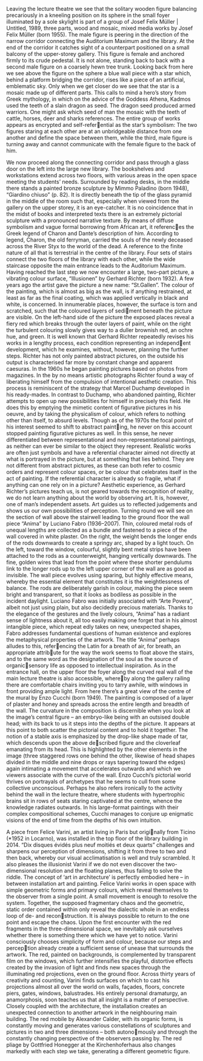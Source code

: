 Leaving the lecture theatre we see that the solitary wooden 
figure balancing precariously in a kneeling position on its sphere in 
the small foyer illuminated by a sole skylight is part of a group of 
Josef Felix Müller | Untitled, 1989, three parts, wood and mosaic, mixed media
works by Josef Felix Müller (born 1955). The male figure is peering in 
the direction of the narrow corridor connecting the Auditorium 
Maximum and the library. At the end of the corridor it catches sight 
of a counterpart positioned on a small balcony of the upper-storey 
gallery. This figure is female and anchored firmly to its crude 
pedestal. It is not alone, standing back to back with a second male 
figure on a coarsely hewn tree trunk. Looking back from here we see 
above the figure on the sphere a blue wall piece with a star which, 
behind a platform bridging the corridor, rises like a piece of an 
artificial, emblematic sky. Only when we get closer do we see that the 
star is a mosaic made up of different parts. This calls to mind a hero’s 
story from Greek mythology, in which on the advice of the Goddess 
Athena, Kadmos used the teeth of a slain dragon as seed. The dragon 
seed produced armed warriors. One might ask which seed of man the 
mosaic with the teeth of cattle, horses, deer and sharks references.
The entire group of works appears as encrypted and self-referential as the star’s symbolism: The two figures staring at each other 
are at an unbridgeable distance from one another and define the 
space between them, while the third, male figure is turning away and 
cannot communicate with the female figure to the back of him. 

We now proceed along the connecting corridor and pass 
through a glass door on the left into the large new library. The 
bookshelves and workstations extend across two floors, with various 
areas in the open space meeting the students’ needs. Surrounded by 
reading desks, in the middle there stands a painted bronze sculpture 
by Mimmo Paladino (born 1948), “Giardino chiuso” (p. 82). It is 
directly beneath the tip of the glass pyramid in the middle of the 
room such that, especially when viewed from the gallery on the 
upper storey, it is an eye-catcher. It is no coincidence that in the 
midst of books and interpreted texts there is an extremely pictorial 
sculpture with a pronounced narrative texture. By means of diffuse 
symbolism and vague formal borrowing from African art, it references the Greek legend of Charon and Dante’s description of him. 
According to legend, Charon, the old ferryman, carried the souls of 
the newly deceased across the River Styx to the world of the dead. A 
reference to the finite nature of all that is terrestrial in the centre of 
the library.
Four sets of stairs connect the two floors of the library with 
each other, while the wide staircase opposite the main entrance leads 
to the Auditorium Maximum. Having reached the last step we now 
encounter a large, two-part picture, a vibrating colour surface, 
“Illusionen” by Gerhard Richter (born 1932). A few years ago the 
artist gave the picture a new name: “St.Gallen”. The colour of the 
painting, which is almost as big as the wall, is if anything restrained, 
at least as far as the final coating, which was applied vertically in 
black and white, is concerned. In innumerable places, however, the 
surface is torn and scratched, such that the coloured layers of sediment beneath the picture are visible. On the left-hand side of the 
picture the exposed places reveal a fiery red which breaks through 
the outer layers of paint, while on the right the turbulent colouring 
slowly gives way to a duller brownish red, an ochre hue, and green.
It is well known that Gerhard Richter repeatedly revises his 
works in a lengthy process, each condition representing an independent development, which he examines, without, however, planning the 
further steps. Richter has not only painted abstract pictures, on the 
outside his output is characterised far more by constant change and 
apparent caesuras. In the 1960s he began painting pictures based on 
photos from magazines.
In the by no means artistic photographs Richter found a way 
of liberating himself from the compulsion of intentional aesthetic 
creation. This process is reminiscent of the strategy that Marcel 
Duchamp developed in his ready-mades.
In contrast to Duchamp, who abandoned painting, Richter 
attempts to open up new possibilities for himself in precisely this 
field. He does this by emptying the mimetic content of figurative 
pictures in his oeuvre, and by taking the physicalism of colour, which 
refers to nothing other than itself, to absurd levels. Though as of the 
1970s the focal point of his interest seemed to shift to abstract painting, he never on this account stopped painting figurative pictures as 
well. In this sense, he never differentiated between representational 
and non-representational paintings, as neither can ever be similar to 
the object they represent. Realistic works are often just symbols and 
have a referential character aimed not directly at what is portrayed in 
the picture, but at something that lies behind. They are not different 
from abstract pictures, as these can both refer to cosmic orders and 
represent colour spaces, or be colour that celebrates itself in the act of 
painting. If the referential character is already so fragile, what if 
anything can one rely on in a picture? Aesthetic experience, as 
Gerhard Richter’s pictures teach us, is not geared towards the 
recognition of reality, we do not learn anything about the world by 
observing art. It is, however, one of man’s independent assets. Art 
guides us to reflected judgements and shows us our own possibilities 
of perception.
Turning round we will see on the section of wall above the 
stairwell leading to the ground floor the wall piece “Anima” by 
Luciano Fabro (1936–2007). Thin, coloured metal rods of unequal 
lengths are collected as a bundle and fastened to a piece of the wall 
covered in white plaster. On the right, the weight bends the longer 
ends of the rods downwards to create a springy arc, shaped by a light 
touch. On the left, toward the window, colourful, slightly bent metal 
strips have been attached to the rods as a counterweight, hanging 
vertically downwards. The fine, golden wires that lead from the point 
where these shorter pendulums link to the longer rods up to the left 
upper corner of the wall are as good as invisible. The wall piece 
evolves using sparing, but highly effective means, whereby the 
essential element that constitutes it is the weightlessness of balance. 
The rods are deliberately garish in colour, making the piece seem 
bright and transparent, so that it looks as bodiless as possible in the 
incident daylight. Luciano Fabro was initially associated with “Arte 
Povera”, albeit not just using plain, but also decidedly precious 
materials.
Thanks to the elegance of the gestures and the lively colours, 
“Anima” has a radiant sense of lightness about it, all too easily 
making one forget that in his almost intangible piece, which repeat
edly takes on new, unexpected shapes, Fabro addresses fundamental 
questions of human existence and explores the metaphysical properties of the artwork. The title “Anima” perhaps alludes to this, referencing the Latin for a breath of air, for breath, an appropriate attribute for the way the work seems to float above the stairs, and to the 
same word as the designation of the soul as the source of organicsensory life as opposed to intellectual inspiration.
As in the entrance hall, on the upper floor the foyer along the 
curved real wall of the main lecture theatre is also accessible, whereby along the gallery railing there are comfortable chairs inviting you 
to tarry awhile, with windows in front providing ample light. From 
here there’s a great view of the centre of the mural by Enzo Cucchi 
(born 1949). The painting is composed of a layer of plaster and honey 
and spreads across the entire length and breadth of the wall. The 
curvature in the composition is discernible when you look at the 
image’s central figure – an embryo-like being with an outsised 
double head; with its back to us it steps into the depths of the picture. 
It appears at this point to both scatter the pictorial content and to 
hold it together. The notion of a stable axis is emphasized by the 
drop-like shape made of tar, which descends upon the above described figure and the cloverleaf emanating from its head. This is 
highlighted by the other elements in the image (three staggered rows 
one behind the other, likewise of head shapes divided in the middle 
and nine drops or rays tapering toward the edges) again intimating a 
movement that accelerates outwards and which we viewers associate 
with the curve of the wall. Enzo Cucchi’s pictorial world thrives on 
portrayals of archetypes that he seems to cull from some collective 
unconscious. Perhaps he also refers ironically to the activity behind 
the wall in the lecture theatre, where students with hypertrophic 
brains sit in rows of seats staring captivated at the centre, whence the 
knowledge radiates outwards. In his large-format paintings with 
their complex compositional schemes, Cucchi manages to conjure up 
enigmatic visions of the end of time from the depths of his own 
intuition. 

A piece from Felice Varini, an artist living in Paris but originally from Ticino (*1952 in Locarno), was installed in the top floor of 
the library building in 2014. “Dix disques évidés plus neuf moitiés et 
deux quarts” challenges and sharpens our perception of dimensions, 
shifting it from three to two and then back, whereby our visual 
acclimatisation is well and truly scrambled. It also pleases the 
illusionist Varini if we do not even discover the two-dimensional 
resolution and the floating planes, thus failing to solve the riddle. 
The concept of ‘art in architecture’ is perfectly embodied here 
– in between installation art and painting. Felice Varini works in open 
space with simple geometric forms and primary colours, which 
reveal themselves to the observer from a single point. A small 
movement is enough to resolve the system. Together, the supposed 
fragmentary chaos and the geometric, static order contained within 
only reveal the dialectic whole in an endless loop of de- and reconstruction. It is always possible to return to the one point and escape 
the chaos. Upon the first encounter with the red fragments in the 
three-dimensional space, we inevitably ask ourselves whether there 
is something there which we have yet to notice. Varini consciously 
chooses simplicity of form and colour, because our steps and perception already create a sufficient sense of unease that surrounds the 
artwork. 
The red, painted on backgrounds, is complemented by 
transparent film on the windows, which further intensifies the 
playful, distortive effects created by the invasion of light and finds 
new spaces through the illuminating red projections, even on the 
ground floor. Across thirty years of creativity and counting, Varini 
finds surfaces on which to cast his projections almost all over the 
world on walls, façades, floors, concrete piers, gates, windows, 
balustrades. His entirely personal dramaturgy, an anamorphosis, 
soon teaches us that all insight is a matter of perspective. 
Closely coupled with the architecture, the installation creates 
an unexpected connection to another artwork in the neighbouring 
main building. The red mobile by Alexander Calder, with its organic 
forms, is constantly moving and generates various constellations of 
sculptures and pictures in two and three dimensions – both autonomously and through the constantly changing perspective of the 
observers passing by. The red pliage by Gottfried Honegger at the 
Kirchenhoferhaus also changes markedly with each step we take, 
generating a different geometric figure.